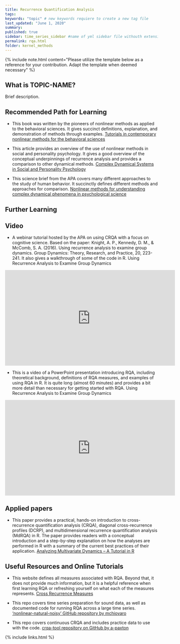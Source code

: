 ```yaml
---
title: Recurrence Quantification Analysis
tags:
keywords: "topic" # new keywords requiere to create a new tag file
last_updated: "June 1, 2020"
summary: 
published: true
sidebar: time_series_sidebar #name of yml sidebar file withouth extension
permalink: rqa.html
folder: kernel_methods
---
```


{% include note.html content="Please utilize the template below as a reference for your contribution. Adapt the template when deemed necessary" %}

## What is TOPIC-NAME?

Brief description.


## Recommended Path for Learning

* This book was written by the pioneers of nonlinear methods as applied to the behavioral sciences. It gives succinct definitions, explanation, and demonstration of methods through examples.
[Tutorials in contemporary nonlinear methods for the behavioral sciences](https://www.nsf.gov/pubs/2005/nsf05057/nmbs/nmbs.pdf)

* This article provides an overview of the use of nonlinear methods in social and personality psychology. It gives a good overview of the conceptual underpinnings of recurrence analysis and provides a comparison to other dynamical methods. [Complex Dynamical Systems in Social and Personality Psychology](http://cognaction.org/rdmaterials/php.cv/pdfs/incollection/richardson_dale_marsh_proofs.pdf)

* This science brief from the APA covers many different approaches to the study of human behavior. It succinctly defines different methods and approaches for comparison. [Nonlinear methods for understanding complex dynamical phenomena in psychological science](https://www.apa.org/science/about/psa/2017/02/dynamical-phenomena)

## Further Learning

## Video

* A webinar tutorial hosted by the APA on using CRQA with a focus on cognitive science. Based on the paper: Knight, A. P., Kennedy, D. M., & McComb, S. A. (2016). Using recurrence analysis to examine group dynamics. Group Dynamics: Theory, Research, and Practice, 20, 223-241. It also gives a walkthrough of some of the code in R. 
Using Recurrence Analysis to Examine Group Dynamics
<iframe width="560" height="315" src="https://www.youtube-nocookie.com/embed/wKOd45GLY9Y" frameborder="0" allow="accelerometer; autoplay; clipboard-write; encrypted-media; gyroscope; picture-in-picture" allowfullscreen></iframe>

* This is a video of a PowerPoint presentation introducing RQA, including theoretical background, definitions of RQA measures, and examples of using RQA in R. It is quite long (almost 60 minutes) and provides a bit more detail than necessary for getting started with RQA.
Using Recurrence Analysis to Examine Group Dynamics
<iframe width="560" height="315" src="https://www.youtube-nocookie.com/embed/wKOd45GLY9Y" frameborder="0" allow="accelerometer; autoplay; clipboard-write; encrypted-media; gyroscope; picture-in-picture" allowfullscreen></iframe>


## Applied papers 

* This paper provides a practical, hands-on introduction to cross-recurrence quantification analysis (CRQA), diagonal cross-recurrence profiles (DCRP), and multidimensional recurrence quantification analysis (MdRQA) in R. The paper provides readers with a conceptual introduction and a step-by-step explanation on how the analyses are performed in R with a summary of the current best practices of their application.
[Analyzing Multivariate Dynamics – A Tutorial in R](https://www.frontiersin.org/articles/10.3389/fpsyg.2018.02232/full)

## Useful Resources and Online Tutorials

* This website defines all measures associated with RQA. Beyond that, it does not provide much information, but it is a helpful reference when first learning RQA or refreshing yourself on what each of the measures represents.
[Cross Recurrence Measures](https://rdrr.io/cran/crqa/man/crqa.html)

* This repo covers time series preparation for sound data, as well as documented code for running RQA across a large time series. [‘nonlinear-natural-noisy’ GitHub repository by mchiovaro](https://github.com/mchiovaro/nonlinear-natural-noisy)

* This repo covers continuous CRQA and includes practice data to use with the code. [crqa-tool repository on GitHub by a-paxton](https://github.com/a-paxton/crqa-tools/blob/master/tutorials/tutorial-continuous_recurrence.R)


{% include links.html %}
